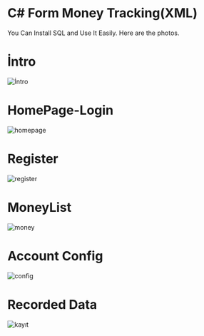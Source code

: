  # C# Form Money Tracking(XML)

You Can Install SQL and Use It Easily.
Here are the photos.

# İntro
![İntro](https://user-images.githubusercontent.com/57568399/222915600-d4228a2b-17aa-4025-b9d9-f6cc74a3967c.png)

# HomePage-Login
![homepage](https://user-images.githubusercontent.com/57568399/222915421-b21d0091-07c2-4554-b1a3-3cfc3b588062.png)

# Register
![register](https://user-images.githubusercontent.com/57568399/222915458-185e2bba-a1b3-475a-8f89-4946b3c3ef64.png)

# MoneyList
![money](https://user-images.githubusercontent.com/57568399/222915473-ba616ca5-3981-4c90-bb29-7268248b7934.png)

# Account Config
![config](https://user-images.githubusercontent.com/57568399/222915498-3d0e38c8-aa17-4ea4-a550-3ad91e3fbc4b.png)

# Recorded Data
![kayıt](https://user-images.githubusercontent.com/57568399/222915517-8d6d1113-3dc0-44d9-afc8-82e9d59b16fb.png)
